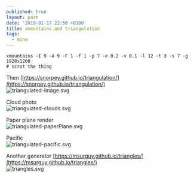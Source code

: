```yaml
---
published: true
layout: post
date: '2019-01-17 22:50 +0100'
title: xmountains and triangulation
tags:
  - mine
---
```

    xmountains -I 9 -A 9 -F 1 -f 1 -p 7 -e 0.2 -v 0.1 -l 12 -t 3 -s 7 -g 1920x1200
    # scrot the thing

Then [https://snorpey.github.io/triangulation/](https://snorpey.github.io/triangulation/)  
![triangulated-image.svg]({{site.baseurl}}/media/triangulated-image.svg)

Cloud photo  
![triangulated-clouds.svg]({{site.baseurl}}/media/triangulated-clouds.svg)

Paper plane render  
![triangulated-paperPlane.svg]({{site.baseurl}}/media/triangulated-paperPlane.svg)

Pacific  
![triangulated-pacific.svg]({{site.baseurl}}/media/triangulated-pacific.svg)

Another generator [https://msurguy.github.io/triangles/](https://msurguy.github.io/triangles/)  
![triangles.svg]({{site.baseurl}}/media/triangles.svg)
